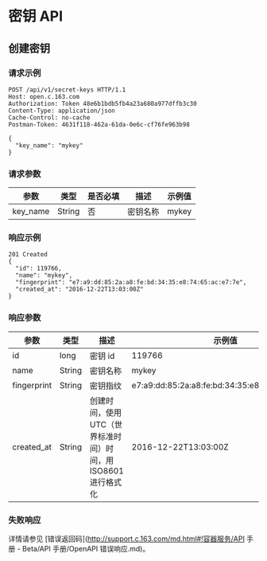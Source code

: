 # 密钥 API

## 创建密钥

### 请求示例

    POST /api/v1/secret-keys HTTP/1.1
    Host: open.c.163.com
    Authorization: Token 48e6b1bdb5fb4a23a680a977dffb3c30
    Content-Type: application/json
    Cache-Control: no-cache
    Postman-Token: 4631f118-462a-61da-0e6c-cf76fe963b98

    {
      "key_name": "mykey"
    }

### 请求参数

|   参数   |  类型  | 是否必填 |   描述   | 示例值 |
|----------|--------|----------|----------|--------|
| key_name | String | 否       | 密钥名称 | mykey  |


### 响应示例

    201 Created
    {
      "id": 119766,
      "name": "mykey",
      "fingerprint": "e7:a9:dd:85:2a:a8:fe:bd:34:35:e8:74:65:ac:e7:7e",
      "created_at": "2016-12-22T13:03:00Z"
    }

### 响应参数

|     参数    |  类型  |                              描述                             |                     示例值                      |
|-------------|--------|---------------------------------------------------------------|-------------------------------------------------|
| id          | long   | 密钥 id                                                       | 119766                                          |
| name        | String | 密钥名称                                                      | mykey                                           |
| fingerprint | String | 密钥指纹                                                      | e7:a9:dd:85:2a:a8:fe:bd:34:35:e8:74:65:ac:e7:7e |
| created_at  | String | 创建时间，使用 UTC（世界标准时间）时间，用 ISO8601 进行格式化 | 2016-12-22T13:03:00Z                            |

### 失败响应
详情请参见 [错误返回码](http://support.c.163.com/md.html#!容器服务/API 手册 - Beta/API 手册/OpenAPI 错误响应.md)。